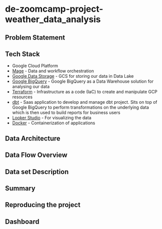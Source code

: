 # de-zoomcamp-project-weather_data_analysis

## Problem Statement


## Tech Stack
- Google Cloud Platform
- [Mage](https://docs.mage.ai/introduction/overview)  - Data and workflow orchestration
- [Google Data Storage](https://cloud.google.com/storage?hl=en) - GCS for storing our data in Data Lake
- [Google BigQuery](https://cloud.google.com/bigquery?hl=en) - Google BigQuery as a Data Warehouse solution for analysing our data
- [Terraform](https://www.terraform.io/) - Infrastructure as a code (IaC) to create and manipulate GCP resources
- [dbt](https://www.getdbt.com/) - Saas application to develop and manage dbt project. Sits on top of Google BigQuery to perform transformations on the underlying data which is then used to build reports for business users
- [Looker Studio](https://lookerstudio.google.com/u/0/navigation/reporting) - For visualizing the data
- [Docker](https://www.docker.com/) - Containerization of applications



## Data Architecture



## Data Flow Overview


## Data set Description


## Summary 


## Reproducing the project


## Dashboard
